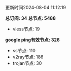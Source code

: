 更新时间2024-08-04 11:12:19

**总订阅: 34**
**总节点: 5488**
- vless节点: 19

**google ping有效节点: 326**
- ss节点: 110
- v2ray节点: 186
- trojan节点: 30
